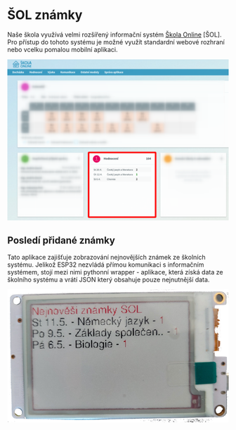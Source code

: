 # ŠOL známky

Naše škola využívá velmi rozšířený informační systém [Škola Online](https://www.skolaonline.cz/) [ŠOL].
Pro přístup do tohoto systému je možné využít standardní webové rozhraní nebo vcelku pomalou mobilní aplikaci.

![](../media/aplikace/sol-znamky.png)

## Posledí přidané známky


Tato aplikace zajišťuje zobrazování nejnovějších známek ze školních systému.
Jelikož ESP32 nezvládá přímou komunikaci s informačním systémem, stojí mezi nimi pythonní wrapper - aplikace, která získá data ze školního systému a vrátí JSON který obsahuje pouze nejnutnější data.

![](../media/panel/appSOL.png)